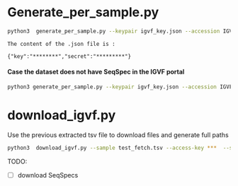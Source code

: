 # Generate_per_sample.py
```bash
python3  generate_per_sample.py --keypair igvf_key.json --accession IGVFDS9445RJOU --output test_fetch.tsv
```

```
The content of the .json file is :

{"key":"********","secret":"*********"}

```

#### Case the dataset does not have SeqSpec in the IGVF portal

```bash
python3 generate_per_sample.py --keypair igvf_key.json --accession IGVFDS7340YDHF --output test_fetch.tsv --hash_seqspec hash_seq_spec.yaml --rna_seqspec rna_seq_spec.yaml --sgrna_seqspec sgrna_seq_spec.yaml
```

                                        
# download_igvf.py
Use the previous extracted tsv file to download files and generate full paths


```bash
python3  download_igvf.py --sample test_fetch.tsv --access-key ***  --secret-key ***
```
 TODO:
 - [ ] download SeqSpecs    
